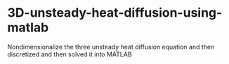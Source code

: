 # 3D-unsteady-heat-diffusion-using-matlab
Nondimensionalize the three unsteady heat diffusion equation and then discretized and then solved it into MATLAB 
